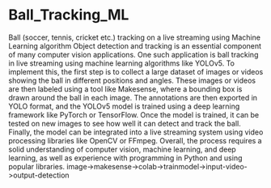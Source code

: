 # Ball_Tracking_ML
Ball (soccer, tennis, cricket etc.) tracking on a live streaming using Machine Learning algorithm
Object detection and tracking is an essential component of many computer vision applications. One such application is ball tracking in live streaming using machine learning algorithms like YOLOv5. To implement this, the first step is to collect a large dataset of images or videos showing the ball in different positions and angles. These images or videos are then labeled using a tool like Makesense, where a bounding box is drawn around the ball in each image. The annotations are then exported in YOLO format, and the YOLOv5 model is trained using a deep learning framework like PyTorch or TensorFlow. Once the model is trained, it can be tested on new images to see how well it can detect and track the ball. Finally, the model can be integrated into a live streaming system using video processing libraries like OpenCV or FFmpeg. Overall, the process requires a solid understanding of computer vision, machine learning, and deep learning, as well as experience with programming in Python and using popular libraries.
image->makesense->colab->trainmodel->input-video->output-detection
